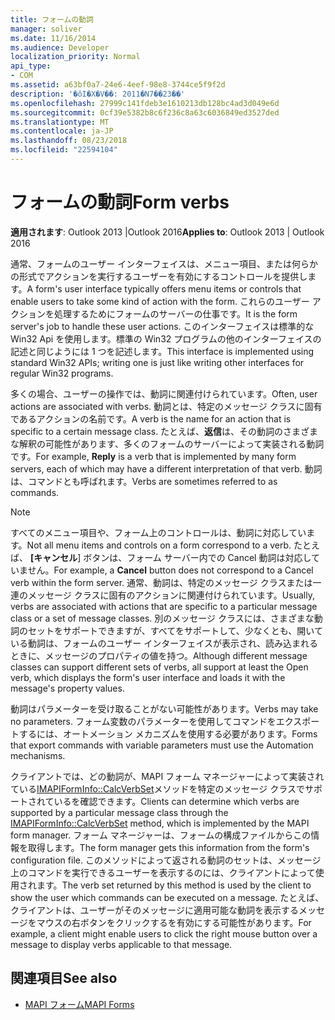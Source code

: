 ```yaml
---
title: フォームの動詞
manager: soliver
ms.date: 11/16/2014
ms.audience: Developer
localization_priority: Normal
api_type:
- COM
ms.assetid: a63bf0a7-24e6-4eef-98e8-3744ce5f9f2d
description: '�ŏI�X�V��: 2011�N7��23��'
ms.openlocfilehash: 27999c141fdeb3e1610213db128bc4ad3d049e6d
ms.sourcegitcommit: 0cf39e5382b8c6f236c8a63c6036849ed3527ded
ms.translationtype: MT
ms.contentlocale: ja-JP
ms.lasthandoff: 08/23/2018
ms.locfileid: "22594104"
---
```

# <a name="form-verbs"></a><span data-ttu-id="fc5e5-103">フォームの動詞</span><span class="sxs-lookup"><span data-stu-id="fc5e5-103">Form verbs</span></span>

<span data-ttu-id="fc5e5-104">**適用されます**: Outlook 2013 |Outlook 2016</span><span class="sxs-lookup"><span data-stu-id="fc5e5-104">**Applies to**: Outlook 2013 | Outlook 2016</span></span> 
  
<span data-ttu-id="fc5e5-105">通常、フォームのユーザー インターフェイスは、メニュー項目、または何らかの形式でアクションを実行するユーザーを有効にするコントロールを提供します。</span><span class="sxs-lookup"><span data-stu-id="fc5e5-105">A form's user interface typically offers menu items or controls that enable users to take some kind of action with the form.</span></span> <span data-ttu-id="fc5e5-106">これらのユーザー アクションを処理するためにフォームのサーバーの仕事です。</span><span class="sxs-lookup"><span data-stu-id="fc5e5-106">It is the form server's job to handle these user actions.</span></span> <span data-ttu-id="fc5e5-107">このインターフェイスは標準的な Win32 Api を使用します。標準の Win32 プログラムの他のインターフェイスの記述と同じようには 1 つを記述します。</span><span class="sxs-lookup"><span data-stu-id="fc5e5-107">This interface is implemented using standard Win32 APIs; writing one is just like writing other interfaces for regular Win32 programs.</span></span>
  
<span data-ttu-id="fc5e5-108">多くの場合、ユーザーの操作では、動詞に関連付けられています。</span><span class="sxs-lookup"><span data-stu-id="fc5e5-108">Often, user actions are associated with verbs.</span></span> <span data-ttu-id="fc5e5-109">動詞とは、特定のメッセージ クラスに固有であるアクションの名前です。</span><span class="sxs-lookup"><span data-stu-id="fc5e5-109">A verb is the name for an action that is specific to a certain message class.</span></span> <span data-ttu-id="fc5e5-110">たとえば、**返信**は、その動詞のさまざまな解釈の可能性があります、多くのフォームのサーバーによって実装される動詞です。</span><span class="sxs-lookup"><span data-stu-id="fc5e5-110">For example, **Reply** is a verb that is implemented by many form servers, each of which may have a different interpretation of that verb.</span></span> <span data-ttu-id="fc5e5-111">動詞は、コマンドとも呼ばれます。</span><span class="sxs-lookup"><span data-stu-id="fc5e5-111">Verbs are sometimes referred to as commands.</span></span> 
  
> [!NOTE]
> <span data-ttu-id="fc5e5-112">すべてのメニュー項目や、フォーム上のコントロールは、動詞に対応しています。</span><span class="sxs-lookup"><span data-stu-id="fc5e5-112">Not all menu items and controls on a form correspond to a verb.</span></span> <span data-ttu-id="fc5e5-113">たとえば、 **[キャンセル**] ボタンは、フォーム サーバー内での Cancel 動詞は対応していません。</span><span class="sxs-lookup"><span data-stu-id="fc5e5-113">For example, a **Cancel** button does not correspond to a Cancel verb within the form server.</span></span> <span data-ttu-id="fc5e5-114">通常、動詞は、特定のメッセージ クラスまたは一連のメッセージ クラスに固有のアクションに関連付けられています。</span><span class="sxs-lookup"><span data-stu-id="fc5e5-114">Usually, verbs are associated with actions that are specific to a particular message class or a set of message classes.</span></span> <span data-ttu-id="fc5e5-115">別のメッセージ クラスには、さまざまな動詞のセットをサポートできますが、すべてをサポートして、少なくとも、開いている動詞は、フォームのユーザー インターフェイスが表示され、読み込まれるときに、メッセージのプロパティの値を持つ。</span><span class="sxs-lookup"><span data-stu-id="fc5e5-115">Although different message classes can support different sets of verbs, all support at least the Open verb, which displays the form's user interface and loads it with the message's property values.</span></span> 
  
<span data-ttu-id="fc5e5-116">動詞はパラメーターを受け取ることがない可能性があります。</span><span class="sxs-lookup"><span data-stu-id="fc5e5-116">Verbs may take no parameters.</span></span> <span data-ttu-id="fc5e5-117">フォーム変数のパラメーターを使用してコマンドをエクスポートするには、オートメーション メカニズムを使用する必要があります。</span><span class="sxs-lookup"><span data-stu-id="fc5e5-117">Forms that export commands with variable parameters must use the Automation mechanisms.</span></span>
  
<span data-ttu-id="fc5e5-118">クライアントでは、どの動詞が、MAPI フォーム マネージャーによって実装されている[IMAPIFormInfo::CalcVerbSet](imapiforminfo-calcverbset.md)メソッドを特定のメッセージ クラスでサポートされているを確認できます。</span><span class="sxs-lookup"><span data-stu-id="fc5e5-118">Clients can determine which verbs are supported by a particular message class through the [IMAPIFormInfo::CalcVerbSet](imapiforminfo-calcverbset.md) method, which is implemented by the MAPI form manager.</span></span> <span data-ttu-id="fc5e5-119">フォーム マネージャーは、フォームの構成ファイルからこの情報を取得します。</span><span class="sxs-lookup"><span data-stu-id="fc5e5-119">The form manager gets this information from the form's configuration file.</span></span> <span data-ttu-id="fc5e5-120">このメソッドによって返される動詞のセットは、メッセージ上のコマンドを実行できるユーザーを表示するのには、クライアントによって使用されます。</span><span class="sxs-lookup"><span data-stu-id="fc5e5-120">The verb set returned by this method is used by the client to show the user which commands can be executed on a message.</span></span> <span data-ttu-id="fc5e5-121">たとえば、クライアントは、ユーザーがそのメッセージに適用可能な動詞を表示するメッセージをマウスの右ボタンをクリックするを有効にする可能性があります。</span><span class="sxs-lookup"><span data-stu-id="fc5e5-121">For example, a client might enable users to click the right mouse button over a message to display verbs applicable to that message.</span></span> 
  
## <a name="see-also"></a><span data-ttu-id="fc5e5-122">関連項目</span><span class="sxs-lookup"><span data-stu-id="fc5e5-122">See also</span></span>

- [<span data-ttu-id="fc5e5-123">MAPI フォーム</span><span class="sxs-lookup"><span data-stu-id="fc5e5-123">MAPI Forms</span></span>](mapi-forms.md)

